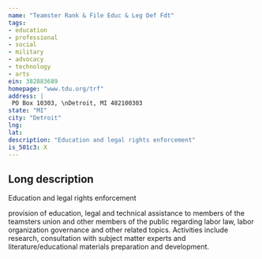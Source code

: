 ```yaml
---
name: "Teamster Rank & File Educ & Leg Def Fdt"
tags:
- education
- professional
- social
- military
- advocacy
- technology
- arts
ein: 382883689
homepage: "www.tdu.org/trf"
address: |
 PO Box 10303, \nDetroit, MI 482100303
state: "MI"
city: "Detroit"
lng: 
lat: 
description: "Education and legal rights enforcement"
is_501c3: X
---
```


## Long description

Education and legal rights enforcement
  
  provision of education, legal and technical assistance to members of the teamsters union and other members of the public regarding labor law, labor organization governance and other related topics. Activities include research, consultation with subject matter experts and literature/educational materials preparation and development. 
